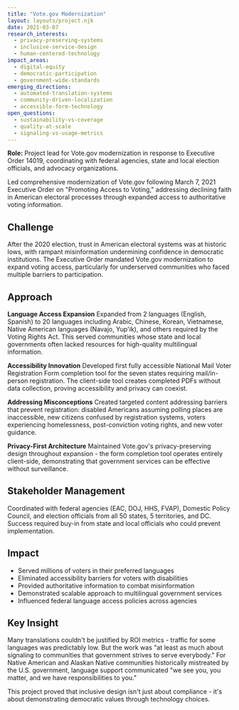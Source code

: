 ```yaml
---
title: "Vote.gov Modernization"
layout: layouts/project.njk
date: 2021-03-07
research_interests:
  - privacy-preserving-systems
  - inclusive-service-design
  - human-centered-technology
impact_areas:
  - digital-equity
  - democratic-participation
  - government-wide-standards
emerging_directions:
  - automated-translation-systems
  - community-driven-localization
  - accessible-form-technology
open_questions:
  - sustainability-vs-coverage
  - quality-at-scale
  - signaling-vs-usage-metrics
---
```


**Role:** Project lead for Vote.gov modernization in response to Executive Order 14019, coordinating with federal agencies, state and local election officials, and advocacy organizations.

Led comprehensive modernization of Vote.gov following March 7, 2021 Executive Order on "Promoting Access to Voting," addressing declining faith in American electoral processes through expanded access to authoritative voting information.

## Challenge

After the 2020 election, trust in American electoral systems was at historic lows, with rampant misinformation undermining confidence in democratic institutions. The Executive Order mandated Vote.gov modernization to expand voting access, particularly for underserved communities who faced multiple barriers to participation.

## Approach

**Language Access Expansion**
Expanded from 2 languages (English, Spanish) to 20 languages including Arabic, Chinese, Korean, Vietnamese, Native American languages (Navajo, Yup'ik), and others required by the Voting Rights Act. This served communities whose state and local governments often lacked resources for high-quality multilingual information.

**Accessibility Innovation**
Developed first fully accessible National Mail Voter Registration Form completion tool for the seven states requiring mail/in-person registration. The client-side tool creates completed PDFs without data collection, proving accessibility and privacy can coexist.

**Addressing Misconceptions**
Created targeted content addressing barriers that prevent registration: disabled Americans assuming polling places are inaccessible, new citizens confused by registration systems, voters experiencing homelessness, post-conviction voting rights, and new voter guidance.

**Privacy-First Architecture**
Maintained Vote.gov's privacy-preserving design throughout expansion - the form completion tool operates entirely client-side, demonstrating that government services can be effective without surveillance.

## Stakeholder Management

Coordinated with federal agencies (EAC, DOJ, HHS, FVAP), Domestic Policy Council, and election officials from all 50 states, 5 territories, and DC. Success required buy-in from state and local officials who could prevent implementation.

## Impact

- Served millions of voters in their preferred languages
- Eliminated accessibility barriers for voters with disabilities  
- Provided authoritative information to combat misinformation
- Demonstrated scalable approach to multilingual government services
- Influenced federal language access policies across agencies

## Key Insight

Many translations couldn't be justified by ROI metrics - traffic for some languages was predictably low. But the work was "at least as much about signaling to communities that government strives to serve everybody." For Native American and Alaskan Native communities historically mistreated by the U.S. government, language support communicated "we see you, you matter, and we have responsibilities to you."

This project proved that inclusive design isn't just about compliance - it's about demonstrating democratic values through technology choices.